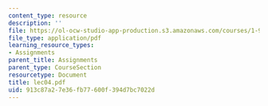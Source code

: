 ```yaml
---
content_type: resource
description: ''
file: https://ol-ocw-studio-app-production.s3.amazonaws.com/courses/1-978-from-nano-to-macro-introduction-to-atomistic-modeling-techniques-january-iap-2007/913c87a27e36fb77600f394d7bc7022d_lec04.pdf
file_type: application/pdf
learning_resource_types:
- Assignments
parent_title: Assignments
parent_type: CourseSection
resourcetype: Document
title: lec04.pdf
uid: 913c87a2-7e36-fb77-600f-394d7bc7022d
---
```

